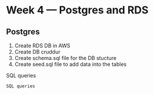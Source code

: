 # Week 4 — Postgres and RDS

## Postgres

1. Create RDS DB in AWS
2. Create DB cruddur
3. Create schema.sql file for the DB stucture
4. Create seed.sql file to add data into the tables

SQL queries
```
SQL queries
```
